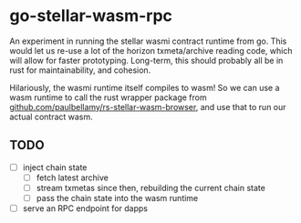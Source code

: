 # go-stellar-wasm-rpc

An experiment in running the stellar wasmi contract runtime from go. This would
let us re-use a lot of the horizon txmeta/archive reading code, which will allow
for faster prototyping. Long-term, this should probably all be in rust for
maintainability, and cohesion.

Hilariously, the wasmi runtime itself compiles to wasm! So we can use a wasm runtime
to call the rust wrapper package from
[github.com/paulbellamy/rs-stellar-wasm-browser](https://github.com/paulbellamy/rs-stellar-wasm-browser),
and use that to run our actual contract wasm.

## TODO

- [ ] inject chain state
  - [ ] fetch latest archive
  - [ ] stream txmetas since then, rebuilding the current chain state
  - [ ] pass the chain state into the wasm runtime
- [ ] serve an RPC endpoint for dapps
